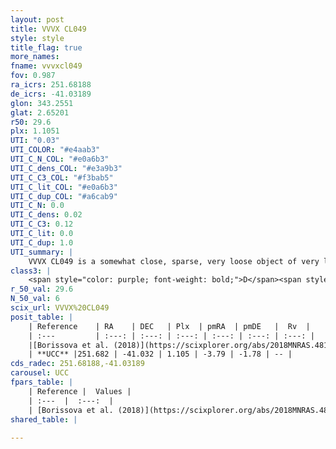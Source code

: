 ```yaml
---
layout: post
title: VVVX CL049
style: style
title_flag: true
more_names: 
fname: vvvxcl049
fov: 0.987
ra_icrs: 251.68188
de_icrs: -41.03189
glon: 343.2551
glat: 2.65201
r50: 29.6
plx: 1.1051
UTI: "0.03"
UTI_COLOR: "#e4aab3"
UTI_C_N_COL: "#e0a6b3"
UTI_C_dens_COL: "#e3a9b3"
UTI_C_C3_COL: "#f3bab5"
UTI_C_lit_COL: "#e0a6b3"
UTI_C_dup_COL: "#a6cab9"
UTI_C_N: 0.0
UTI_C_dens: 0.02
UTI_C_C3: 0.12
UTI_C_lit: 0.0
UTI_C_dup: 1.0
UTI_summary: |
    VVVX CL049 is a somewhat close, sparse, very loose object of very low C3 quality. It is rarely studied in the literature, with no articles listed in the last 7 years.<br><br><span style="color: #99180f; font-weight: bold;">Warning: </span>contains less than 25 stars with <i>P>0.5</i> estimated.
class3: |
    <span style="color: purple; font-weight: bold;">D</span><span style="color: red; font-weight: bold;">C</span>
r_50_val: 29.6
N_50_val: 6
scix_url: VVVX%20CL049
posit_table: |
    | Reference    | RA    | DEC   | Plx  | pmRA  | pmDE   |  Rv  |
    | :---         | :---: | :---: | :---: | :---: | :---: | :---: |
    |[Borissova et al. (2018)](https://scixplorer.org/abs/2018MNRAS.481.3902B) | 251.86 | -41.244 | 1.155 | -3.789 | -1.759 | -- |
    | **UCC** |251.682 | -41.032 | 1.105 | -3.79 | -1.78 | -- | 
cds_radec: 251.68188,-41.03189
carousel: UCC
fpars_table: |
    | Reference |  Values |
    | :---  |  :---:  |
    | [Borissova et al. (2018)](https://scixplorer.org/abs/2018MNRAS.481.3902B) | `Dist=765.0` |
shared_table: |
    
---
```

